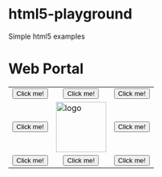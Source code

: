 html5-playground
================

Simple html5 examples
<html>
<body>
<h1>Web Portal</h1>
    <table align="center">
        <tr>
            <td>
                <button type="Button">Click me!</button>
            </td>
            <td align="center">
                <button type="Button">Click me!</button>
            </td>
            <td>
                <button type="Button">Click me!</button>
            </td>
        </tr>
        <tr>
            <td>
                <button type="Button">Click me!</button>
            </td>
            <td>
                <img src="https://avatars0.githubusercontent.com/u/1355462?v=3&s=96" alt="logo" height="100" width="100">
            </td>
            <td>
                <button type="Button">Click me!</button>
            </td>
        </tr>
        <tr>
            <td>
                <button type="Button">Click me!</button>
            </td>
            <td align="center">
                <button type="Button">Click me!</button>
            </td>
            <td>
                <button type="Button">Click me!</button>
            </td>
        </tr>
    </table>
</html>
